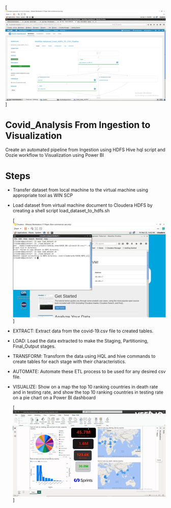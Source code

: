[![img Titl](/scripts/Advanced_Oozie_workflow/Advanced_HDFS_Workflow_Pipeline_with_Success.png)]

# Covid_Analysis From Ingestion to Visualization
Create an automated pipeline from Ingestion using HDFS Hive hql script and Oozie workflow to Visualization using Power BI

# Steps

- Transfer dataset from local machine to the virtual machine using appropriate tool as WIN SCP
- Load dataset from virtual machine document to Cloudera HDFS by creating a shell script load_dataset_to_hdfs.sh
  
   [![img Titl](scripts/HDFS/Transfering_LocalVM_.VMpng.png)]
  
- EXTRACT: Extract data from the covid-19.csv file to created tables.
- LOAD: Load the data extracted to make the Staging, Partitioning, Final_Output stages.
- TRANSFORM: Transform the data using HQL and hive commands to create tables for each stage with their characteristics.
- AUTOMATE: Automate these ETL process to be used for any desired csv file.
- VISUALIZE: Show on a map the top 10 ranking countries in death rate and in testing rate, and show the top 10 ranking countries in testing rate on a pie chart on a Power BI dashboard
  
  [![img Titl](/video.gif)]


